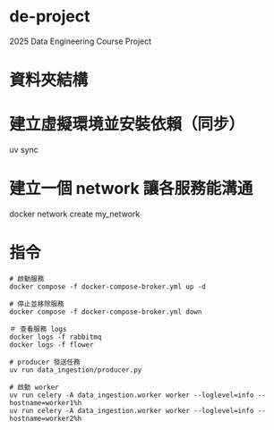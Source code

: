 # de-project
2025 Data Engineering Course Project


# 資料夾結構



# 建立虛擬環境並安裝依賴（同步）
uv sync

# 建立一個 network 讓各服務能溝通
docker network create my_network

# 指令

```
# 啟動服務
docker compose -f docker-compose-broker.yml up -d

# 停止並移除服務
docker compose -f docker-compose-broker.yml down

＃ 查看服務 logs
docker logs -f rabbitmq
docker logs -f flower

# producer 發送任務
uv run data_ingestion/producer.py

# 啟動 worker
uv run celery -A data_ingestion.worker worker --loglevel=info --hostname=worker1%h
uv run celery -A data_ingestion.worker worker --loglevel=info --hostname=worker2%h


```